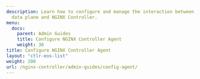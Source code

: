 ```yaml
---
description: Learn how to configure and manage the interaction between the NGINX Plus
  data plane and NGINX Controller.
menu:
  docs:
    parent: Admin Guides
    title: Configure NGINX Controller Agent
    weight: 30
title: Configure NGINX Controller Agent
layout: "ctlr-eos-list"
weight: 200
url: /nginx-controller/admin-guides/config-agent/
---
```

